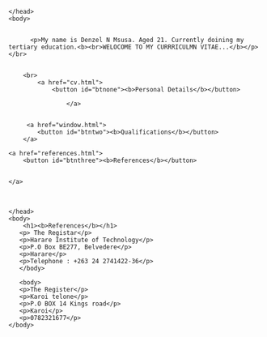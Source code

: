 <html>
    <head>
        <meta charset="utf-8">
        <title><b>Curriculum Vitae</b></title>
   
    </head>
    <body>
        

          <p>My name is Denzel N Msusa. Aged 21. Currently doining my tertiary education.<b><br>WELOCOME TO MY CURRRICULMN VITAE...</b></p></br>
        
        
        <br> 
            <a href="cv.html">
                <button id="btnone"><b>Personal Details</b></button>
                
                    </a> 
                
          
         <a href="window.html"> 
            <button id="btntwo"><b>Qualifications</b></button>
        </a>

    <a href="references.html">
        <button id="btnthree"><b>References</b></button>
        
        
    </a>
 </br>
    </body>

</html>

<html>
    <head>
        <title>References</title>

    </head>
    <body>
        <h1><b>References</b></h1>
       <p> The Registar</p>                                                                                                                 
       <p>Harare Institute of Technology</p>                    
       <p>P.O Box BE277, Belvedere</p>                          
       <p>Harare</p>                                            
       <p>Telephone : +263 24 2741422-36</p>
       </body>

       <body>
       <p>The Register</p> 
       <p>Karoi telone</p> 
       <p>P.O BOX 14 Kings road</p>
       <p>Karoi</p>                   
       <p>0782321677</p>
    </body>
</html>
